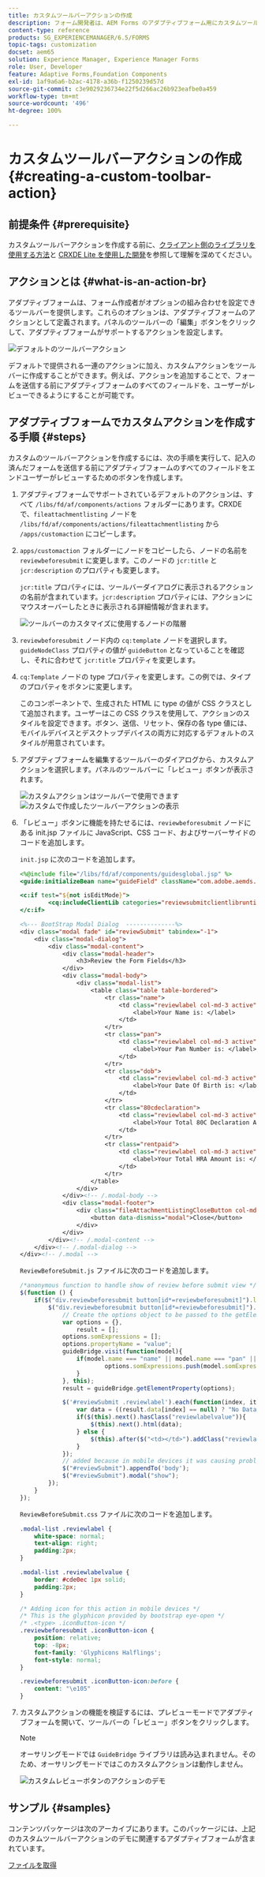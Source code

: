 ```yaml
---
title: カスタムツールバーアクションの作成
description: フォーム開発者は、AEM Forms のアダプティブフォーム用にカスタムツールバーアクションを作成できます。カスタムアクションフォームを使用して、作成者はより多くのワークフローとオプションをエンドユーザーに提供できます。
content-type: reference
products: SG_EXPERIENCEMANAGER/6.5/FORMS
topic-tags: customization
docset: aem65
solution: Experience Manager, Experience Manager Forms
role: User, Developer
feature: Adaptive Forms,Foundation Components
exl-id: 1af9a6a6-b2ac-4178-a36b-f1250239d57d
source-git-commit: c3e9029236734e22f5d266ac26b923eafbe0a459
workflow-type: tm+mt
source-wordcount: '496'
ht-degree: 100%

---
```


# カスタムツールバーアクションの作成{#creating-a-custom-toolbar-action}

## 前提条件 {#prerequisite}

カスタムツールバーアクションを作成する前に、[クライアント側のライブラリを使用する方法](/help/sites-developing/clientlibs.md)と [CRXDE Lite を使用した開発](/help/sites-developing/developing-with-crxde-lite.md)を参照して理解を深めてください。

## アクションとは {#what-is-an-action-br}

アダプティブフォームは、フォーム作成者がオプションの組み合わせを設定できるツールバーを提供します。これらのオプションは、アダプティブフォームのアクションとして定義されます。パネルのツールバーの「編集」ボタンをクリックして、アダプティブフォームがサポートするアクションを設定します。

![デフォルトのツールバーアクション](assets/default_toolbar_actions.png)

デフォルトで提供される一連のアクションに加え、カスタムアクションをツールバーに作成することができます。例えば、アクションを追加することで、フォームを送信する前にアダプティブフォームのすべてのフィールドを、ユーザーがレビューできるようにすることが可能です。

## アダプティブフォームでカスタムアクションを作成する手順 {#steps}

カスタムのツールバーアクションを作成するには、次の手順を実行して、記入の済んだフォームを送信する前にアダプティブフォームのすべてのフィールドをエンドユーザーがレビューするためのボタンを作成します。

1. アダプティブフォームでサポートされているデフォルトのアクションは、すべて `/libs/fd/af/components/actions` フォルダーにあります。CRXDE で、`fileattachmentlisting` ノードを `/libs/fd/af/components/actions/fileattachmentlisting` から `/apps/customaction` にコピーします。

1. `apps/customaction` フォルダーにノードをコピーしたら、ノードの名前を `reviewbeforesubmit` に変更します。このノードの `jcr:title` と `jcr:description` のプロパティも変更します。

   `jcr:title` プロパティには、ツールバーダイアログに表示されるアクションの名前が含まれています。`jcr:description` プロパティには、アクションにマウスオーバーしたときに表示される詳細情報が含まれます。

   ![ツールバーのカスタマイズに使用するノードの階層](assets/action3.png)

1. `reviewbeforesubmit` ノード内の `cq:template` ノードを選択します。`guideNodeClass` プロパティの値が `guideButton` となっていることを確認し、それに合わせて `jcr:title` プロパティを変更します。
1. `cq:Template` ノードの type プロパティを変更します。この例では、タイプのプロパティをボタンに変更します。

   このコンポーネントで、生成された HTML に type の値が CSS クラスとして追加されます。ユーザーはこの CSS クラスを使用して、アクションのスタイルを設定できます。ボタン、送信、リセット、保存の各 type 値には、モバイルデバイスとデスクトップデバイスの両方に対応するデフォルトのスタイルが用意されています。

1. アダプティブフォームを編集するツールバーのダイアログから、カスタムアクションを選択します。パネルのツールバーに「レビュー」ボタンが表示されます。

   ![カスタムアクションはツールバーで使用できます](assets/custom_action_available_in_toolbar.png) ![カスタムで作成したツールバーアクションの表示](assets/action7.png)

1. 「レビュー」ボタンに機能を持たせるには、`reviewbeforesubmit` ノードにある init.jsp ファイルに JavaScript、CSS コード、およびサーバーサイドのコードを追加します。

   `init.jsp` に次のコードを追加します。

   ```jsp
   <%@include file="/libs/fd/af/components/guidesglobal.jsp" %>
   <guide:initializeBean name="guideField" className="com.adobe.aemds.guide.common.GuideButton"/>
   
   <c:if test="${not isEditMode}">
           <cq:includeClientLib categories="reviewsubmitclientlibruntime" />
   </c:if>
   
   <%--- BootStrap Modal Dialog  --------------%>
   <div class="modal fade" id="reviewSubmit" tabindex="-1">
       <div class="modal-dialog">
           <div class="modal-content">
               <div class="modal-header">
                   <h3>Review the Form Fields</h3>
               </div>
               <div class="modal-body">
                   <div class="modal-list">
                       <table class="table table-bordered">
                           <tr class="name">
                               <td class="reviewlabel col-md-3 active">
                                   <label>Your Name is: </label>
                               </td>
                           </tr>
                           <tr class="pan">
                               <td class="reviewlabel col-md-3 active">
                                   <label>Your Pan Number is: </label>
                               </td>
                           </tr>
                           <tr class="dob">
                               <td class="reviewlabel col-md-3 active">
                                   <label>Your Date Of Birth is: </label>
                               </td>
                           </tr>
                           <tr class="80cdeclaration">
                               <td class="reviewlabel col-md-3 active">
                                   <label>Your Total 80C Declaration Amount is: </label>
                               </td>
                           </tr>
                           <tr class="rentpaid">
                               <td class="reviewlabel col-md-3 active">
                                   <label>Your Total HRA Amount is: </label>
                               </td>
                           </tr>
                       </table>
                   </div>
               </div><!-- /.modal-body -->
               <div class="modal-footer">
                   <div class="fileAttachmentListingCloseButton col-md-2 col-xs-2 col-sm-2">
                       <button data-dismiss="modal">Close</button>
                   </div>
               </div>
           </div><!-- /.modal-content -->
       </div><!-- /.modal-dialog -->
   </div><!-- /.modal -->
   ```

   `ReviewBeforeSubmit.js` ファイルに次のコードを追加します。

   ```javascript
   /*anonymous function to handle show of review before submit view */
   $(function () {
       if($("div.reviewbeforesubmit button[id*=reviewbeforesubmit]").length > 0) {
           $("div.reviewbeforesubmit button[id*=reviewbeforesubmit]").click(function(){
               // Create the options object to be passed to the getElementProperty API
               var options = {},
                   result = [];
               options.somExpressions = [];
               options.propertyName = "value";
               guideBridge.visit(function(model){
                   if(model.name === "name" || model.name === "pan" || model.name === "dateofbirth" || model.name === "total" || model.name === "totalmonthlyrent"){
                           options.somExpressions.push(model.somExpression);
                   }
               }, this);
               result = guideBridge.getElementProperty(options);
   
               $('#reviewSubmit .reviewlabel').each(function(index, item){
                   var data = ((result.data[index] == null) ? "No Data Filled" : result.data[index]);
                   if($(this).next().hasClass("reviewlabelvalue")){
                       $(this).next().html(data);
                   } else {
                       $(this).after($("<td></td>").addClass("reviewlabelvalue col-md-6 active").html(data));
                   }
               });
               // added because in mobile devices it was causing problem of backdrop
               $("#reviewSubmit").appendTo('body');
               $("#reviewSubmit").modal("show");
           });
       }
   });
   ```

   `ReviewBeforeSubmit.css` ファイルに次のコードを追加します。

   ```css
   .modal-list .reviewlabel {
       white-space: normal;
       text-align: right;
       padding:2px;
   }
   
   .modal-list .reviewlabelvalue {
       border: #cde0ec 1px solid;
       padding:2px;
   }
   
   /* Adding icon for this action in mobile devices */
   /* This is the glyphicon provided by bootstrap eye-open */
   /* .<type> .iconButton-icon */
   .reviewbeforesubmit .iconButton-icon {
       position: relative;
       top: -8px;
       font-family: 'Glyphicons Halflings';
       font-style: normal;
   }
   
   .reviewbeforesubmit .iconButton-icon:before {
       content: "\e105"
   }
   ```

1. カスタムアクションの機能を検証するには、プレビューモードでアダプティブフォームを開いて、ツールバーの「レビュー」ボタンをクリックします。

   >[!NOTE]
   >
   >オーサリングモードでは `GuideBridge` ライブラリは読み込まれません。そのため、オーサリングモードではこのカスタムアクションは動作しません。

   ![カスタムレビューボタンのアクションのデモ](assets/action9.png)

## サンプル {#samples}

コンテンツパッケージは次のアーカイブにあります。このパッケージには、上記のカスタムツールバーアクションのデモに関連するアダプティブフォームが含まれています。

[ファイルを取得](assets/customtoolbaractiondemo.zip)
